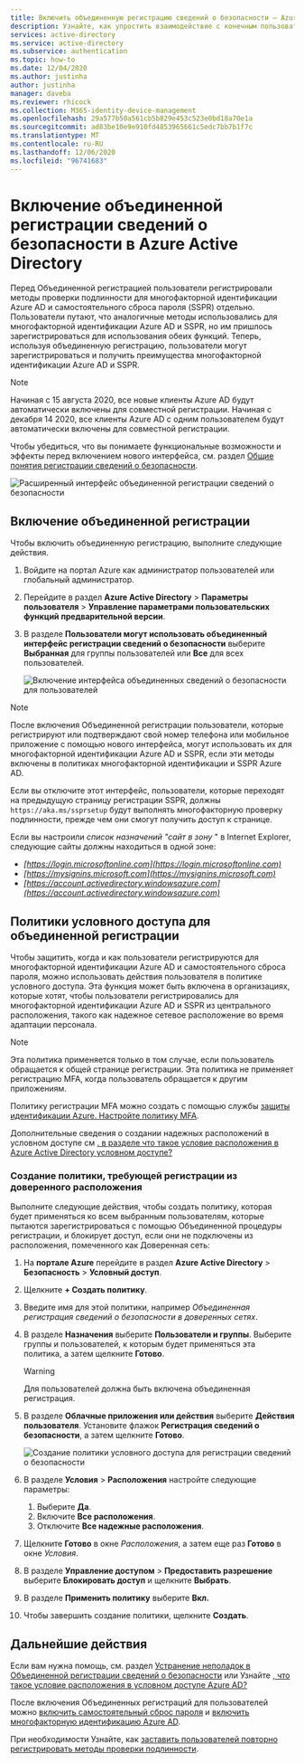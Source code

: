```yaml
---
title: Включить объединенную регистрацию сведений о безопасности — Azure Active Directory
description: Узнайте, как упростить взаимодействие с конечным пользователем благодаря Объединенной многофакторной идентификации Azure AD и регистрации самостоятельного сброса пароля.
services: active-directory
ms.service: active-directory
ms.subservice: authentication
ms.topic: how-to
ms.date: 12/04/2020
ms.author: justinha
author: justinha
manager: daveba
ms.reviewer: rhicock
ms.collection: M365-identity-device-management
ms.openlocfilehash: 29a577b50a561cb5b829e453c523e0bd18a70e1a
ms.sourcegitcommit: ad83be10e9e910fd4853965661c5edc7bb7b1f7c
ms.translationtype: MT
ms.contentlocale: ru-RU
ms.lasthandoff: 12/06/2020
ms.locfileid: "96741683"
---
```

# <a name="enable-combined-security-information-registration-in-azure-active-directory"></a>Включение объединенной регистрации сведений о безопасности в Azure Active Directory

Перед Объединенной регистрацией пользователи регистрировали методы проверки подлинности для многофакторной идентификации Azure AD и самостоятельного сброса пароля (SSPR) отдельно. Пользователи путают, что аналогичные методы использовались для многофакторной идентификации Azure AD и SSPR, но им пришлось зарегистрироваться для использования обеих функций. Теперь, используя объединенную регистрацию, пользователи могут зарегистрироваться и получить преимущества многофакторной идентификации Azure AD и SSPR.

> [!NOTE]
> Начиная с 15 августа 2020, все новые клиенты Azure AD будут автоматически включены для совместной регистрации. Начиная с декабря 14 2020, все клиенты Azure AD с одним пользователем будут автоматически включены для совместной регистрации.

Чтобы убедиться, что вы понимаете функциональные возможности и эффекты перед включением нового интерфейса, см. раздел [Общие понятия регистрации сведений о безопасности](concept-registration-mfa-sspr-combined.md).

![Расширенный интерфейс объединенной регистрации сведений о безопасности](media/howto-registration-mfa-sspr-combined/combined-security-info-more-required.png)

## <a name="enable-combined-registration"></a>Включение объединенной регистрации

Чтобы включить объединенную регистрацию, выполните следующие действия.

1. Войдите на портал Azure как администратор пользователей или глобальный администратор.
2. Перейдите в раздел **Azure Active Directory** > **Параметры пользователя** > **Управление параметрами пользовательских функций предварительной версии**.
3. В разделе **Пользователи могут использовать объединенный интерфейс регистрации сведений о безопасности** выберите **Выбранная** для группы пользователей или **Все** для всех пользователей.

   ![Включение интерфейса объединенных сведений о безопасности для пользователей](media/howto-registration-mfa-sspr-combined/enable-the-combined-security-info.png)

> [!NOTE]
> После включения Объединенной регистрации пользователи, которые регистрируют или подтверждают свой номер телефона или мобильное приложение с помощью нового интерфейса, могут использовать их для многофакторной идентификации Azure AD и SSPR, если эти методы включены в политиках многофакторной идентификации и SSPR Azure AD.
>
> Если вы отключите этот интерфейс, пользователи, которые переходят на предыдущую страницу регистрации SSPR, должны `https://aka.ms/ssprsetup` будут выполнять многофакторную проверку подлинности, прежде чем они смогут получить доступ к странице.

Если вы настроили *список назначений "сайт в зону* " в Internet Explorer, следующие сайты должны находиться в одной зоне:

* *[https://login.microsoftonline.com](https://login.microsoftonline.com)*
* *[https://mysignins.microsoft.com](https://mysignins.microsoft.com)*
* *[https://account.activedirectory.windowsazure.com](https://account.activedirectory.windowsazure.com)*

## <a name="conditional-access-policies-for-combined-registration"></a>Политики условного доступа для объединенной регистрации

Чтобы защитить, когда и как пользователи регистрируются для многофакторной идентификации Azure AD и самостоятельного сброса пароля, можно использовать действия пользователя в политике условного доступа. Эта функция может быть включена в организациях, которые хотят, чтобы пользователи регистрировались для многофакторной идентификации Azure AD и SSPR из центрального расположения, такого как надежное сетевое расположение во время адаптации персонала.

> [!NOTE]
> Эта политика применяется только в том случае, если пользователь обращается к общей странице регистрации. Эта политика не применяет регистрацию MFA, когда пользователь обращается к другим приложениям.
>
> Политику регистрации MFA можно создать с помощью службы [защиты идентификации Azure. Настройте политику MFA](../identity-protection/howto-identity-protection-configure-mfa-policy.md).

Дополнительные сведения о создании надежных расположений в условном доступе см [. в разделе что такое условие расположения в Azure Active Directory условном доступе?](../conditional-access/location-condition.md#named-locations)

### <a name="create-a-policy-to-require-registration-from-a-trusted-location"></a>Создание политики, требующей регистрации из доверенного расположения

Выполните следующие действия, чтобы создать политику, которая будет применяться ко всем выбранным пользователям, которые пытаются зарегистрироваться с помощью Объединенной процедуры регистрации, и блокирует доступ, если они не подключены из расположения, помеченного как Доверенная сеть:

1. На **портале Azure** перейдите в раздел **Azure Active Directory** > **Безопасность** > **Условный доступ**.
1. Щелкните **+ Создать политику**.
1. Введите имя для этой политики, например *Объединенная регистрация сведений о безопасности в доверенных сетях*.
1. В разделе **Назначения** выберите **Пользователи и группы**. Выберите группы и пользователей, к которым будет применяться эта политика, а затем щелкните **Готово**.

   > [!WARNING]
   > Для пользователей должна быть включена объединенная регистрация.

1. В разделе **Облачные приложения или действия** выберите **Действия пользователя**. Установите флажок **Регистрация сведений о безопасности**, а затем щелкните **Готово**.

    ![Создание политики условного доступа для регистрации сведений о безопасности](media/howto-registration-mfa-sspr-combined/require-registration-from-trusted-location.png)

1. В разделе **Условия** > **Расположения** настройте следующие параметры:
   1. Выберите **Да**.
   1. Включите **Все расположения**.
   1. Отключите **Все надежные расположения**.
1. Щелкните **Готово** в окне *Расположения*, а затем еще раз **Готово** в окне *Условия*.
1. В разделе **Управление доступом** > **Предоставить разрешение** выберите **Блокировать доступ** и щелкните **Выбрать**.
1. В разделе **Применить политику** выберите **Вкл.**
1. Чтобы завершить создание политики, щелкните **Создать**.

## <a name="next-steps"></a>Дальнейшие действия

Если вам нужна помощь, см. раздел [Устранение неполадок в Объединенной регистрации сведений о безопасности](howto-registration-mfa-sspr-combined-troubleshoot.md) или Узнайте [, что такое условие расположения в условном доступе Azure AD?](../conditional-access/location-condition.md)

После включения Объединенных регистраций для пользователей можно [включить самостоятельный сброс пароля](tutorial-enable-sspr.md) и [включить многофакторную идентификацию Azure AD](tutorial-enable-azure-mfa.md).

При необходимости Узнайте, как [заставить пользователей повторно регистрировать методы проверки подлинности](howto-mfa-userdevicesettings.md#manage-user-authentication-options).
